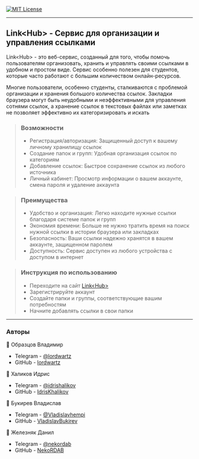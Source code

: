 [![MIT License](https://img.shields.io/badge/License-MIT-yellow.svg)](https://github.com/lordwartz/link-hub/blob/main/LICENSE)
***
## Link&lt;Hub&gt; - Сервис для организации и управления ссылками

Link&lt;Hub&gt; - это веб-сервис, созданный для того, чтобы помочь пользователям организовать,
хранить и управлять своими ссылками в удобном и простом виде. 
Сервис  особенно полезен для студентов, которые часто работают с большим количеством онлайн-ресурсов.

Многие пользователи, особенно студенты, сталкиваются с проблемой организации и хранения большого количества ссылок.
Закладки браузера могут быть неудобными и неэффективными для управления сотнями ссылок,
а хранение ссылок в текстовых файлах или заметках не позволяет эффективно их категоризировать и искать

>### Возможности
>* Регистрация/авторизация:  Защищенный доступ к вашему личному хранилищу ссылок
>* Создание папок и групп:  Удобная организация ссылок по категориям
>* Добавление ссылок:  Быстрое сохранение ссылок из любого источника
>* Личный кабинет:  Просмотр информации о вашем аккаунте, смена пароля и удаление аккаунта

>### Преимущества
>* Удобство и организация:  Легко находите нужные ссылки благодаря системе папок и групп
>* Экономия времени:  Больше не нужно тратить время на поиск нужной ссылки в истории браузера или закладках
>* Безопасность:  Ваши ссылки надежно хранятся в вашем аккаунте, защищенном паролем
>* Доступность:  Сервис доступен из любого устройства с доступом в интернет

>### Инструкция по использованию
> * Переходите на сайт [Link&lt;Hub&gt;](http://158.160.107.209:5000)
> * Зарегистрируйте аккаунт
> * Создайте папки и группы, соответствующие вашим потребностям
> * Начните добавлять ссылки в свои папки

***

### Авторы

👤 Образцов Владимир
* Telegram - [@lordwartz](https://t.me/lordwartz)
* GitHub - [lordwartz](https://github.com/lordwartz)

👤 Халиков Идрис
* Telegram - [@idrishalikov](https://t.me/idrishalikov)
* GitHub - [IdrisKhalikov](https://github.com/IdrisKhalikov)

👤 Букирев Владислав
* Telegram - [@Vladislavhempi](https://t.me/Vladislavhempi)
* GitHub - [VladislavBukirev](https://github.com/VladislavBukirev)

👤 Железняк Данил
* Telegram - [@nekordab](https://t.me/nekordab)
* GitHub - [NekoRDAB](https://github.com/NekoRDAB)

